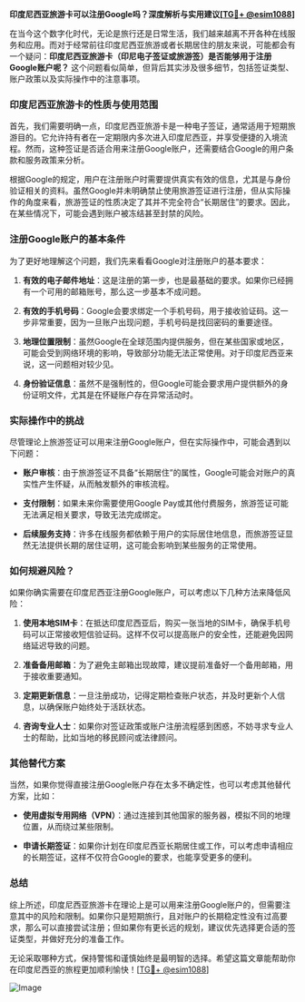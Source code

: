 **印度尼西亚旅游卡可以注册Google吗？深度解析与实用建议[[TG💪+ @esim1088](https://t.me/s/esim1088)]**

在当今这个数字化时代，无论是旅行还是日常生活，我们越来越离不开各种在线服务和应用。而对于经常前往印度尼西亚旅游或者长期居住的朋友来说，可能都会有一个疑问：**印度尼西亚旅游卡（印尼电子签证或旅游签）是否能够用于注册Google账户呢？** 这个问题看似简单，但背后其实涉及很多细节，包括签证类型、账户政策以及实际操作中的注意事项。

### 印度尼西亚旅游卡的性质与使用范围

首先，我们需要明确一点，印度尼西亚旅游卡是一种电子签证，通常适用于短期旅游目的。它允许持有者在一定期限内多次进入印度尼西亚，并享受便捷的入境流程。然而，这种签证是否适合用来注册Google账户，还需要结合Google的用户条款和服务政策来分析。

根据Google的规定，用户在注册账户时需要提供真实有效的信息，尤其是与身份验证相关的资料。虽然Google并未明确禁止使用旅游签证进行注册，但从实际操作的角度来看，旅游签证的性质决定了其并不完全符合“长期居住”的要求。因此，在某些情况下，可能会遇到账户被冻结甚至封禁的风险。

### 注册Google账户的基本条件

为了更好地理解这个问题，我们先来看看Google对注册账户的基本要求：

1. **有效的电子邮件地址**：这是注册的第一步，也是最基础的要求。如果你已经拥有一个可用的邮箱账号，那么这一步基本不成问题。
   
2. **有效的手机号码**：Google会要求绑定一个手机号码，用于接收验证码。这一步非常重要，因为一旦账户出现问题，手机号码是找回密码的重要途径。

3. **地理位置限制**：虽然Google在全球范围内提供服务，但在某些国家或地区，可能会受到网络环境的影响，导致部分功能无法正常使用。对于印度尼西亚来说，这一问题相对较少见。

4. **身份验证信息**：虽然不是强制性的，但Google可能会要求用户提供额外的身份证明文件，尤其是在怀疑账户存在异常活动时。

### 实际操作中的挑战

尽管理论上旅游签证可以用来注册Google账户，但在实际操作中，可能会遇到以下问题：

- **账户审核**：由于旅游签证不具备“长期居住”的属性，Google可能会对账户的真实性产生怀疑，从而触发额外的审核流程。
  
- **支付限制**：如果未来你需要使用Google Pay或其他付费服务，旅游签证可能无法满足相关要求，导致无法完成绑定。

- **后续服务支持**：许多在线服务都依赖于用户的实际居住地信息，而旅游签证显然无法提供长期的居住证明，这可能会影响到某些服务的正常使用。

### 如何规避风险？

如果你确实需要在印度尼西亚注册Google账户，可以考虑以下几种方法来降低风险：

1. **使用本地SIM卡**：在抵达印度尼西亚后，购买一张当地的SIM卡，确保手机号码可以正常接收短信验证码。这样不仅可以提高账户的安全性，还能避免因网络延迟导致的问题。

2. **准备备用邮箱**：为了避免主邮箱出现故障，建议提前准备好一个备用邮箱，用于接收重要通知。

3. **定期更新信息**：一旦注册成功，记得定期检查账户状态，并及时更新个人信息，以确保账户始终处于活跃状态。

4. **咨询专业人士**：如果你对签证政策或账户注册流程感到困惑，不妨寻求专业人士的帮助，比如当地的移民顾问或法律顾问。

### 其他替代方案

当然，如果你觉得直接注册Google账户存在太多不确定性，也可以考虑其他替代方案，比如：

- **使用虚拟专用网络（VPN）**：通过连接到其他国家的服务器，模拟不同的地理位置，从而绕过某些限制。

- **申请长期签证**：如果你计划在印度尼西亚长期居住或工作，可以考虑申请相应的长期签证，这样不仅符合Google的要求，也能享受更多的便利。

### 总结

综上所述，印度尼西亚旅游卡在理论上是可以用来注册Google账户的，但需要注意其中的风险和限制。如果你只是短期旅行，且对账户的长期稳定性没有过高要求，那么可以直接尝试注册；但如果你有更长远的规划，建议优先选择更合适的签证类型，并做好充分的准备工作。

无论采取哪种方式，保持警惕和谨慎始终是最明智的选择。希望这篇文章能帮助你在印度尼西亚的旅程更加顺利愉快！[[TG💪+ @esim1088](https://t.me/s/esim1088)] 

![Image](https://i.postimg.cc/4NQfJmqS/Snipaste-2025-05-13-00-14-12.png)